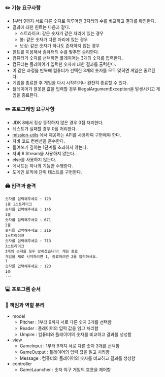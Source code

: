 ### ✏️ 기능 요구사항
- 1부터 9까지 서로 다른 숫자로 이루어진 3자리의 수를 비교하고 결과를 확인한다.
- 결과에 대한 힌트는 다음과 같다.
  - 스트라이크: 같은 숫자가 같은 자리에 있는 경우
  - 볼: 같은 숫자가 다른 자리에 있는 경우
  - 낫싱: 같은 숫자가 하나도 존재하지 않는 경우
- 힌트를 이용해서 컴퓨터의 수를 맞추면 승리한다.
- 컴퓨터가 숫자를 선택하면 플레이어는 3개의 숫자를 입력한다.
- 컴퓨터는 플레이어가 입력한 숫자에 대한 결과를 출력한다.
- 이 같은 과정을 반복해 컴퓨터가 선택한 3개의 숫자를 모두 맞히면 게임은 종료된다.
- 게임을 종료한 후 게임을 다시 시작하거나 완전히 종료할 수 있다.
- 플레이어가 잘못된 값을 입력할 경우 IllegalArgumentException을 발생시키고 게임을 종료한다.

### ✏️ 프로그래밍 요구사항
- JDK 8에서 정상 동작하지 않은 경우 0점 처리한다.
- 테스트가 실패할 경우 0점 처리한다.
- [mission-utils](https://github.com/woowacourse-projects/mission-utils) 에서 제공하는 API를 사용하여 구현해야 한다. 
- 자바 코드 컨벤션을 준수한다.
- 들여쓰기 깊이는 1단계를 초과하지 않는다.
- 자바 8 Stream을 사용하지 않는다.
- else를 사용하지 않는다.
- 메서드는 하나의 기능만 수행한다.
- 도메인 로직에 단위 테스트를 구현한다.

### 🖨️ 입력과 출력
```
숫자를 입력해주세요 : 123
1볼 1스트라이크
숫자를 입력해주세요 : 145
1볼
숫자를 입력해주세요 : 671
2볼
숫자를 입력해주세요 : 216
1스트라이크
숫자를 입력해주세요 : 713
3스트라이크
3개의 숫자를 모두 맞히셨습니다! 게임 종료
게임을 새로 시작하려면 1, 종료하려면 2를 입력하세요.
1
숫자를 입력해주세요 : 123
1볼
...
```

### 💻 프로그램 순서

### 🔑️️️ 책임과 역할 분리

- model
  - Pitcher : 1부터 9까지 서로 다른 숫자 3개를 선택함
  - Reader : 플레이어의 입력 값을 읽고 처리함
  - Umpire : 컴퓨터와 플레이어의 숫자를 비교하고 결과를 생성함
- view
  - GameInput : 1부터 9까지 서로 다른 숫자 3개를 선택함
  - GameOutput : 플레이어의 입력 값을 읽고 처리함
  - Message : 컴퓨터와 플레이어의 숫자를 비교하고 결과를 생성함
- controller
  - GameLauncher : 숫자 야구 게임의 흐름을 제어함
